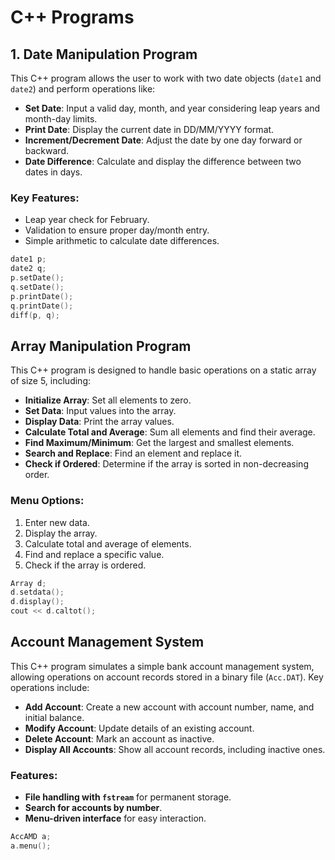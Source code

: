 # C++ Programs

## 1. Date Manipulation Program

This C++ program allows the user to work with two date objects (`date1` and `date2`) and perform operations like:

- **Set Date**: Input a valid day, month, and year considering leap years and month-day limits.
- **Print Date**: Display the current date in DD/MM/YYYY format.
- **Increment/Decrement Date**: Adjust the date by one day forward or backward.
- **Date Difference**: Calculate and display the difference between two dates in days.

### Key Features:
- Leap year check for February.
- Validation to ensure proper day/month entry.
- Simple arithmetic to calculate date differences.

```cpp
date1 p;
date2 q;
p.setDate();
q.setDate();
p.printDate();
q.printDate();
diff(p, q);
```

## Array Manipulation Program

This C++ program is designed to handle basic operations on a static array of size 5, including:

- **Initialize Array**: Set all elements to zero.
- **Set Data**: Input values into the array.
- **Display Data**: Print the array values.
- **Calculate Total and Average**: Sum all elements and find their average.
- **Find Maximum/Minimum**: Get the largest and smallest elements.
- **Search and Replace**: Find an element and replace it.
- **Check if Ordered**: Determine if the array is sorted in non-decreasing order.

### Menu Options:
1. Enter new data.
2. Display the array.
3. Calculate total and average of elements.
4. Find and replace a specific value.
5. Check if the array is ordered.

```cpp
Array d;
d.setdata();
d.display();
cout << d.caltot();
```

## Account Management System

This C++ program simulates a simple bank account management system, allowing operations on account records stored in a binary file (`Acc.DAT`). Key operations include:

- **Add Account**: Create a new account with account number, name, and initial balance.
- **Modify Account**: Update details of an existing account.
- **Delete Account**: Mark an account as inactive.
- **Display All Accounts**: Show all account records, including inactive ones.

### Features:
- **File handling with `fstream`** for permanent storage.
- **Search for accounts by number**.
- **Menu-driven interface** for easy interaction.

```cpp
AccAMD a;
a.menu();
```
